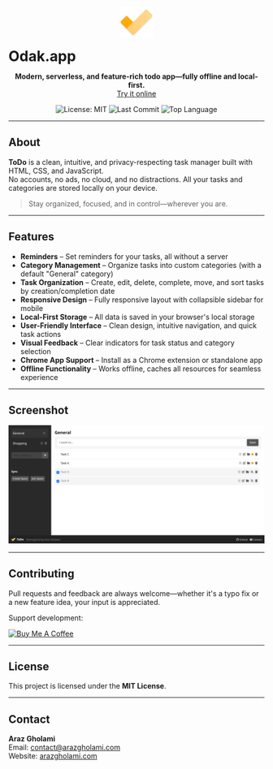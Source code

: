 <p align="center">
  <img src="todo.png" alt="ToDo Logo" height="64"/>
  <h1 align="center" style="display:inline; text-align: center;">Odak.app</h1>
</p>

<p align="center">
  <strong>Modern, serverless, and feature-rich todo app—fully offline and local-first.</strong><br>
  <a href="https://arazgholami.github.io/todo/">Try it online</a>
</p>

<p align="center">
  <img src="https://img.shields.io/badge/license-MIT-blue.svg" alt="License: MIT">
  <img src="https://img.shields.io/github/last-commit/arazgholami/todo" alt="Last Commit">
  <img src="https://img.shields.io/github/languages/top/arazgholami/todo" alt="Top Language">
</p>

---

## About

**ToDo** is a clean, intuitive, and privacy-respecting task manager built with HTML, CSS, and JavaScript.  
No accounts, no ads, no cloud, and no distractions. All your tasks and categories are stored locally on your device.

> Stay organized, focused, and in control—wherever you are.

---

## Features

- **Reminders** – Set reminders for your tasks, all without a server  
- **Category Management** – Organize tasks into custom categories (with a default "General" category)  
- **Task Organization** – Create, edit, delete, complete, move, and sort tasks by creation/completion date  
- **Responsive Design** – Fully responsive layout with collapsible sidebar for mobile  
- **Local-First Storage** – All data is saved in your browser's local storage  
- **User-Friendly Interface** – Clean design, intuitive navigation, and quick task actions  
- **Visual Feedback** – Clear indicators for task status and category selection  
- **Chrome App Support** – Install as a Chrome extension or standalone app  
- **Offline Functionality** – Works offline, caches all resources for seamless experience  

---

## Screenshot

![ToDo Screenshot](screenshot.png)

---

## Contributing

Pull requests and feedback are always welcome—whether it's a typo fix or a new feature idea, your input is appreciated.

Support development:

<a href="https://buymeacoffee.com/arazgholami">
  <img src="https://cdn.buymeacoffee.com/buttons/v2/default-yellow.png" width="200" alt="Buy Me A Coffee">
</a>

---

## License

This project is licensed under the **MIT License**.

---

## Contact

**Araz Gholami**  
Email: [contact@arazgholami.com](mailto:contact@arazgholami.com)  
Website: [arazgholami.com](https://arazgholami.com)